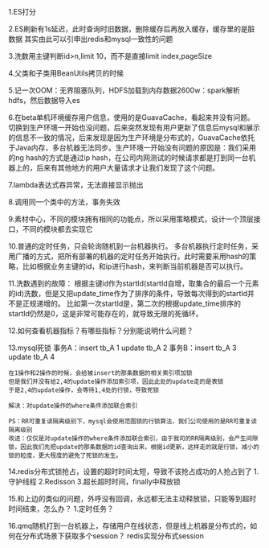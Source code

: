 1.ES打分

2.ES刷新有1s延迟，此时查询时旧数据，删除缓存后再放入缓存，缓存里的是脏数据
    其实由此可以引申出redis和mysql一致性的问题

3.洗数用主键判断id>n,limit 10，而不是直接limit index,pageSize

4.父类和子类用BeanUtils拷贝的时候

5.记一次OOM：无界阻塞队列，HDFS加载到内存数据2600w：spark解析hdfs，然后数据导入es

6.在beta单机环境缓存用户信息，使用的是GuavaCache，看起来并没有问题。切换到生产环境一开始也没问题，后来突然发现有用户更新了信息后mysql和展示的信息不一致的情况，后来发现是因为生产环境是分布式的，GuavaCache依托于Java内存，多台机器无法同步。生产环境一开始没有问题的原因是：我们采用的ng hash的方式是通过ip hash，在公司内网测试的时候请求都是打到同一台机器上的，后来有其他地方的用户大量请求才让我们发现了这个问题。

7.lambda表达式吞异常，无法直接显示抛出

8.调用同一个类中的方法，事务失效

9.素材中心，不同的模块拥有相同的功能点，所以采用策略模式，设计一个顶层接口，不同的模块都去实现它

10.普通的定时任务，只会轮询随机到一台机器执行。
    多台机器执行定时任务，采用广播的方式，把所有部署的机器的定时任务开始执行。此时需要采用hash的策略，比如根据业务主键的id，和ip进行hash，来判断当前机器是否可以执行。

11.洗数遇到的故障：
    根据主键id作为startId(startId自增，取集合的最后一个元素的id)洗数，但是又把update_time作为了排序的条件，导致每次得到的startId并不是正规递增的。
    比如第一次startId是，第二次的根据update_time排序的startId仍然是0，这是非常可能存在的，就导致无限的死循环。

12.如何查看机器指标？有哪些指标？分别能说明什么问题？

13.mysql死锁
    事务A：insert  tb_A    1
           update  tb_A    2
    事务B：insert  tb_A    3 
           update  tb_A    4

    在1操作和2操作的时候，会给被insert的那条数据的相关索引项加锁
    但是我们并没有给2,4的update操作添加索引项，因此此处的update走的是表锁
    于是2,4的update操作，会等待1,4处的行锁，导致死锁

    解决：对update操作的where条件添加联合索引

    PS：RR可重复读隔离级别下，mysql会使用范围锁的行锁算法，我们公司使用的是RR可重复读隔离级别
    改进：仅仅是对update操作的where条件添加联合索引，由于我司的RR隔离级别，会产生间隙锁，因此我们先把update的那条数据的id查询出来，根据id更新，这样走的就是行锁，减小的锁的粒度，更大程度的避免了死锁的发生。
    
14.redis分布式锁抢占，设置的超时时间太短，导致不该抢占成功的人抢占到了
    1.守护线程
    2.Redisson
    3.超长超时时间，finally中释放锁

15.和上边的类似的问题，外呼没有回调，永远都无法主动释放锁，只能等到超时时间结束，怎么办？
    1.定时任务？

16.qmq随机打到一台机器上，存储用户在线状态，但是线上机器是分布式的，如何在分布式场景下获取多个session？
    redis实现分布式session